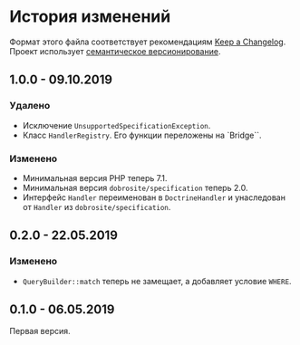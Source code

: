 # История изменений

Формат этого файла соответствует рекомендациям [Keep a Changelog](https://keepachangelog.com/ru/1.0.0/).
Проект использует [семантическое версионирование](http://semver.org/spec/v2.0.0.html).

## 1.0.0 - 09.10.2019

### Удалено

- Исключение `UnsupportedSpecificationException`.
- Класс `HandlerRegistry`. Его функции переложены на `Bridge``.

### Изменено

- Минимальная версия PHP теперь 7.1.
- Минимальная версия `dobrosite/specification` теперь 2.0.
- Интерфейс `Handler` переименован в `DoctrineHandler` и унаследован от `Handler` из
  `dobrosite/specification`.


## 0.2.0 - 22.05.2019

### Изменено

- `QueryBuilder::match` теперь не замещает, а добавляет условие `WHERE`.


## 0.1.0 - 06.05.2019

Первая версия.
